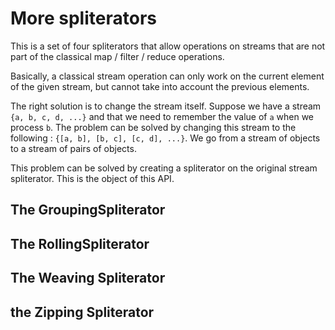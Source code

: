 # More spliterators

This is a set of four spliterators that allow operations on streams that are not part of the classical map / filter / reduce operations.

Basically, a classical stream operation can only work on the current element of the given stream, but cannot take into account the previous elements.

The right solution is to change the stream itself. Suppose we have a stream `{a, b, c, d, ...}` and that we need to remember the value of `a` when we process `b`. The problem can be solved by changing this stream to the following : `{[a, b], [b, c], [c, d], ...}`. We go from a stream of objects to a stream of pairs of objects.

This problem can be solved by creating a spliterator on the original stream spliterator. This is the object of this API.

## The GroupingSpliterator

## The RollingSpliterator

## The Weaving Spliterator

## the Zipping Spliterator

